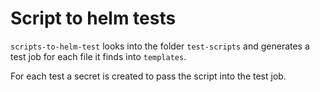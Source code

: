 # Script to helm tests

`scripts-to-helm-test` looks into the folder `test-scripts` and generates a test job for each file it finds into `templates`.

For each test a secret is created to pass the script into the test job.
